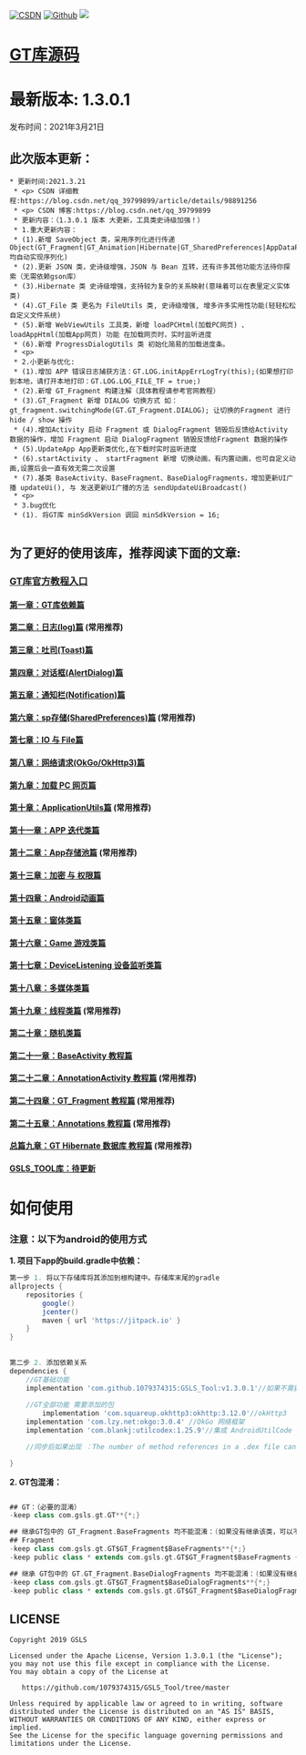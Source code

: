 [![CSDN](https://img.shields.io/badge/Android%20Arsenal-Fragmentation-brightgreen.svg?style=flat)](https://blog.csdn.net/qq_39799899)
[![Github](https://travis-ci.org/YoKeyword/Fragmentation.svg?branch=master)](https://github.com/1079374315)
[![](https://jitpack.io/v/1079374315/GSLS_Tool.svg)](https://jitpack.io/#1079374315/GSLS_Tool)

# [GT库源码](https://github.com/1079374315/GSLS_Tool)

# 最新版本: 1.3.0.1
发布时间：2021年3月21日 

## 此次版本更新： 
````
* 更新时间:2021.3.21
 * <p> CSDN 详细教程:https://blog.csdn.net/qq_39799899/article/details/98891256
 * <p> CSDN 博客:https://blog.csdn.net/qq_39799899
 * 更新内容：（1.3.0.1 版本 大更新，工具类史诗级加强！）
 * 1.重大更新内容：
 * (1).新增 SaveObject 类，采用序列化进行传递 Object(GT_Fragment|GT_Animation|Hibernate|GT_SharedPreferences|AppDataPool|均自动实现序列化)
 * (2).更新 JSON 类，史诗级增强，JSON 与 Bean 互转，还有许多其他功能方法待你探索（无需依赖gson库）
 * (3).Hibernate 类 史诗级增强，支持较为复杂的关系映射(意味着可以在表里定义实体类)
 * (4).GT_File 类 更名为 FileUtils 类, 史诗级增强, 增多许多实用性功能(轻轻松松自定义文件系统)
 * (5).新增 WebViewUtils 工具类，新增 loadPCHtml(加载PC网页) 、 loadAppHtml(加载App网页) 功能 在加载网页时，实时监听进度
 * (6).新增 ProgressDialogUtils 类 初始化简易的加载进度条。
 * <p>
 * 2.小更新与优化:
 * (1).增加 APP 错误日志捕获方法：GT.LOG.initAppErrLogTry(this);(如果想打印到本地，请打开本地打印：GT.LOG.LOG_FILE_TF = true;)
 * (2).新增 GT_Fragment 构建注解（具体教程请参考官网教程）
 * (3).GT_Fragment 新增 DIALOG 切换方式 如：gt_fragment.switchingMode(GT.GT_Fragment.DIALOG); 让切换的Fragment 进行 hide / show 操作
 * (4).增加Activity 启动 Fragment 或 DialogFragment 销毁后反馈给Activity 数据的操作，增加 Fragment 启动 DialogFragment 销毁反馈给Fragment 数据的操作
 * (5).UpdateApp App更新类优化,在下载时实时监听进度
 * (6).startActivity 、 startFragment 新增 切换动画，有内置动画，也可自定义动画,设置后会一直有效无需二次设置
 * (7).基类 BaseActivity、BaseFragment、BaseDialogFragments，增加更新UI广播 updateUi(), 与 发送更新UI广播的方法 sendUpdateUiBroadcast()
 * <p>
 * 3.bug优化
 * (1). 将GT库 minSdkVersion 调回 minSdkVersion = 16;
 
````

## 为了更好的使用该库，推荐阅读下面的文章:
### [GT库官方教程入口](https://blog.csdn.net/qq_39799899/category_9956339.html)

#### [第一章：GT库依赖篇](https://blog.csdn.net/qq_39799899/article/details/105819914)
#### [第二章：日志(log)篇](https://blog.csdn.net/qq_39799899/article/details/105820384) (常用推荐)
#### [第三章：吐司(Toast)篇](https://blog.csdn.net/qq_39799899/article/details/105845905)
#### [第四章：对话框(AlertDialog)篇](https://blog.csdn.net/qq_39799899/article/details/105846700)
#### [第五章：通知栏(Notification)篇](https://blog.csdn.net/qq_39799899/article/details/105848605)
#### [第六章：sp存储(SharedPreferences)篇](https://blog.csdn.net/qq_39799899/article/details/105849289) (常用推荐)
#### [第七章：IO 与 File篇](https://blog.csdn.net/qq_39799899/article/details/105849346)
#### [第八章：网络请求(OkGo/OkHttp3)篇](https://blog.csdn.net/qq_39799899/article/details/105849520)
#### [第九章：加载 PC 网页篇](https://blog.csdn.net/qq_39799899/article/details/105849651)
#### [第十章：ApplicationUtils篇](https://blog.csdn.net/qq_39799899/article/details/105849722) (常用推荐)
#### [第十一章：APP 迭代类篇](https://blog.csdn.net/qq_39799899/article/details/105850939)
#### [第十二章：App存储池篇](https://blog.csdn.net/qq_39799899/article/details/105851165) (常用推荐)
#### [第十三章：加密 与 权限篇](https://blog.csdn.net/qq_39799899/article/details/105851221)
#### [第十四章：Android动画篇](https://blog.csdn.net/qq_39799899/article/details/105851308)
#### [第十五章：窗体类篇](https://blog.csdn.net/qq_39799899/article/details/105851423)
#### [第十六章：Game 游戏类篇](https://blog.csdn.net/qq_39799899/article/details/105851465)
#### [第十七章：DeviceListening  设备监听类篇](https://blog.csdn.net/qq_39799899/article/details/105851553)
#### [第十八章：多媒体类篇](https://blog.csdn.net/qq_39799899/article/details/105851586)
#### [第十九章：线程类篇](https://blog.csdn.net/qq_39799899/article/details/105851643) (常用推荐)
#### [第二十章：随机类篇](https://blog.csdn.net/qq_39799899/article/details/105851774)
#### [第二十一章：BaseActivity 教程篇](https://blog.csdn.net/qq_39799899/article/details/105867114)
#### [第二十二章：AnnotationActivity 教程篇](https://blog.csdn.net/qq_39799899/article/details/105927908) (常用推荐)
#### [第二十四章：GT_Fragment 教程篇](https://blog.csdn.net/qq_39799899/category_10214456.html) (常用推荐)
#### [第二十五章：Annotations 教程篇](https://blog.csdn.net/qq_39799899/article/details/105929131) (常用推荐)

#### [总篇九章：GT Hibernate 数据库 教程篇](https://blog.csdn.net/qq_39799899/category_9975334.html) (常用推荐)

#### [GSLS_TOOL库：待更新]()

# 如何使用
### 注意：以下为android的使用方式
**1. 项目下app的build.gradle中依赖：**

````gradle
第一步 1. 将以下存储库将其添加到根构建中。存储库末尾的gradle
allprojects {
    repositories {
        google()
        jcenter()
        maven { url 'https://jitpack.io' }
    }
}
	
	
第二步 2. 添加依赖关系
dependencies {
	//GT基础功能
	implementation 'com.github.1079374315:GSLS_Tool:v1.3.0.1'//如果不需要使用全部功能，可以只添加GT基础依赖。
	
	//GT全部功能 需要添加的包
    	implementation 'com.squareup.okhttp3:okhttp:3.12.0'//okHttp3
 	implementation 'com.lzy.net:okgo:3.0.4' //OkGo 网络框架
	implementation 'com.blankj:utilcodex:1.25.9'//集成 AndroidUtilCode 工具包

	//同步后如果出现 ：The number of method references in a .dex file cannot exceed 64K. 错误，请参考该篇文章：https://blog.csdn.net/qq_39799899/article/details/102490617

}
````

**2. GT包混淆：**

````gradle

## GT：（必要的混淆）
-keep class com.gsls.gt.GT**{*;}

## 继承GT包中的 GT_Fragment.BaseFragments 均不能混淆：(如果没有继承该类，可以不用混淆)
## Fragment                        
-keep class com.gsls.gt.GT$GT_Fragment$BaseFragments**{*;}
-keep public class * extends com.gsls.gt.GT$GT_Fragment$BaseFragments { *; }

## 继承 GT包中的 GT.GT_Fragment.BaseDialogFragments 均不能混淆：(如果没有继承该类，可以不用混淆)
-keep class com.gsls.gt.GT$GT_Fragment$BaseDialogFragments**{*;}
-keep public class * extends com.gsls.gt.GT$GT_Fragment$BaseDialogFragments { *; }

````


## LICENSE
````
Copyright 2019 GSLS

Licensed under the Apache License, Version 1.3.0.1 (the "License");
you may not use this file except in compliance with the License.
You may obtain a copy of the License at

   https://github.com/1079374315/GSLS_Tool/tree/master

Unless required by applicable law or agreed to in writing, software
distributed under the License is distributed on an "AS IS" BASIS,
WITHOUT WARRANTIES OR CONDITIONS OF ANY KIND, either express or implied.
See the License for the specific language governing permissions and
limitations under the License.
````
